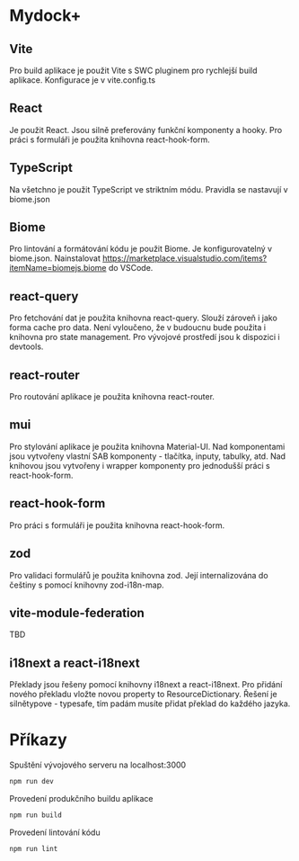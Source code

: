 # Mydock+

## Vite

Pro build aplikace je použit Vite s SWC pluginem pro rychlejší build aplikace. Konfigurace je v vite.config.ts

## React

Je použit React. Jsou silně preferovány funkční komponenty a hooky. Pro práci s formuláři je použita knihovna react-hook-form.

## TypeScript

Na všetchno je použit TypeScript ve striktním módu. Pravidla se nastavují v biome.json

## Biome

Pro lintování a formátování kódu je použit Biome. Je konfigurovatelný v biome.json. Nainstalovat https://marketplace.visualstudio.com/items?itemName=biomejs.biome do VSCode.

## react-query

Pro fetchování dat je použita knihovna react-query. Slouží zároveň i jako forma cache pro data. Není vyloučeno, že v budoucnu bude použita i knihovna pro state management. Pro vývojové prostředí jsou k dispozici i devtools.

## react-router

Pro routování aplikace je použita knihovna react-router.

## mui

Pro stylování aplikace je použita knihovna Material-UI. Nad komponentami jsou vytvořeny vlastní SAB komponenty - tlačítka, inputy, tabulky, atd.
Nad knihovou jsou vytvořeny i wrapper komponenty pro jednodušší práci s react-hook-form.

## react-hook-form

Pro práci s formuláři je použita knihovna react-hook-form.

## zod

Pro validaci formulářů je použita knihovna zod. Její internalizována do češtiny s pomocí knihovny zod-i18n-map.

## vite-module-federation

TBD

## i18next a react-i18next

Překlady jsou řešeny pomocí knihovny i18next a react-i18next. Pro přidání nového překladu vložte novou property to ResourceDictionary. Řešení je silnětypove - typesafe, tím padám musíte přidat překlad do každého jazyka.

# Příkazy

Spuštění vývojového serveru na localhost:3000

```bash
npm run dev
```

Provedení produkčního buildu aplikace

```bash
npm run build
```

Provedení lintování kódu

```bash
npm run lint
```
